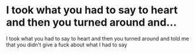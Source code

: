 # I took what you had to say to heart and then you turned around and…

I took what you had to say to heart and then you turned around and told me that you didn't give a fuck about what I had to say
